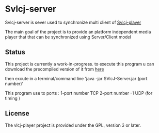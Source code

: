 Svlcj-server
===========

Svlcj-server is sever used to synchronize multi client of [Svlcj-player](https://github.com/py4object/SVlcJ) 

The main goal of the project is to provide an platform independent media player that 
that can be synchronized using Server/Client model  

Status
------

This project is currently a work-in-progress.
to execute this program u can download the precompiled version of it from [here](https://github.com/py4object/SVlcJ-Server/blob/master/out/artifacts/SVlcJ_Server_jar/SVlcJ-Server.jar)

then excute in a terminal/command line
 'java -jar SVlcJ-Server.jar (port number)'
  
  This program use to ports :
  1-port number TCP
  2-port number -1 UDP (for timing )
  


License
-------

The vlcj-player project is provided under the GPL, version 3 or later.
